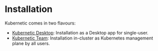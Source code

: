 # Installation

Kubernetic comes in two flavours:

* [Kubernetic Desktop]: Installation as a Desktop app for single-user.
* [Kubernetic Team]: Installation in-cluster as Kubernetes management plane by all users.

[Kubernetic Desktop]: ./desktop.md
[Kubernetic Team]: ./team.md